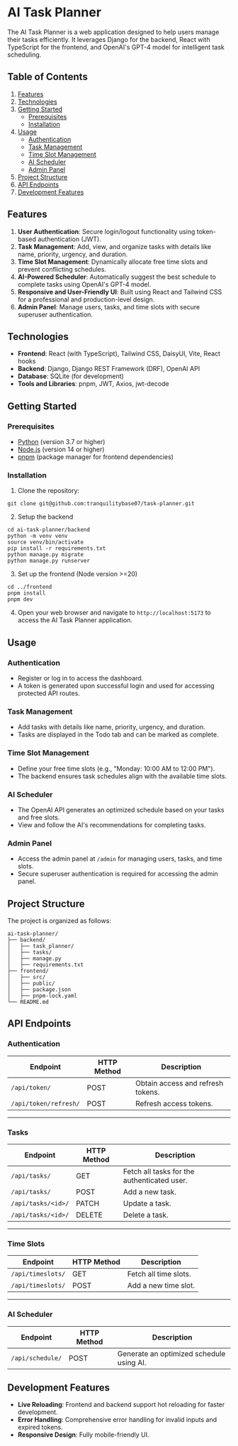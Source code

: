# AI Task Planner

The AI Task Planner is a web application designed to help users manage their tasks efficiently. It leverages Django for the backend, React with TypeScript for the frontend, and OpenAI's GPT-4 model for intelligent task scheduling.

## Table of Contents

1. [Features](#features)
2. [Technologies](#technologies)
3. [Getting Started](#getting-started)
   - [Prerequisites](#prerequisites)
   - [Installation](#installation)
4. [Usage](#usage)
   - [Authentication](#authentication)
   - [Task Management](#task-management)
   - [Time Slot Management](#time-slot-management)
   - [AI Scheduler](#ai-scheduler)
   - [Admin Panel](#admin-panel)
5. [Project Structure](#project-structure)
6. [API Endpoints](#api-endpoints)
7. [Development Features](#development-features)

## Features

1. **User Authentication**: Secure login/logout functionality using token-based authentication (JWT).
2. **Task Management**: Add, view, and organize tasks with details like name, priority, urgency, and duration.
3. **Time Slot Management**: Dynamically allocate free time slots and prevent conflicting schedules.
4. **AI-Powered Scheduler**: Automatically suggest the best schedule to complete tasks using OpenAI's GPT-4 model.
5. **Responsive and User-Friendly UI**: Built using React and Tailwind CSS for a professional and production-level design.
6. **Admin Panel**: Manage users, tasks, and time slots with secure superuser authentication.

## Technologies

- **Frontend**: React (with TypeScript), Tailwind CSS, DaisyUI, Vite, React hooks
- **Backend**: Django, Django REST Framework (DRF), OpenAI API
- **Database**: SQLite (for development)
- **Tools and Libraries**: pnpm, JWT, Axios, jwt-decode

## Getting Started

### Prerequisites

- [Python](https://www.python.org/downloads/) (version 3.7 or higher)
- [Node.js](https://nodejs.org/en/download/) (version 14 or higher)
- [pnpm](https://pnpm.io/installation) (package manager for frontend dependencies)

### Installation

1. Clone the repository:

```
git clone git@github.com:tranquilitybase07/task-planner.git
```

2. Setup the backend

```
cd ai-task-planner/backend
python -m venv venv
source venv/bin/activate
pip install -r requirements.txt
python manage.py migrate
python manage.py runserver
```

3. Set up the frontend (Node version >=20)

```
cd ../frontend
pnpm install
pnpm dev
```

4. Open your web browser and navigate to `http://localhost:5173` to access the AI Task Planner application.

## Usage

### Authentication

- Register or log in to access the dashboard.
- A token is generated upon successful login and used for accessing protected API routes.

### Task Management

- Add tasks with details like name, priority, urgency, and duration.
- Tasks are displayed in the Todo tab and can be marked as complete.

### Time Slot Management

- Define your free time slots (e.g., "Monday: 10:00 AM to 12:00 PM").
- The backend ensures task schedules align with the available time slots.

### AI Scheduler

- The OpenAI API generates an optimized schedule based on your tasks and free slots.
- View and follow the AI's recommendations for completing tasks.

### Admin Panel

- Access the admin panel at `/admin` for managing users, tasks, and time slots.
- Secure superuser authentication is required for accessing the admin panel.

## Project Structure

The project is organized as follows:

```
ai-task-planner/
├── backend/
│   ├── task_planner/
│   ├── tasks/
│   ├── manage.py
│   ├── requirements.txt
├── frontend/
│   ├── src/
│   ├── public/
│   ├── package.json
│   ├── pnpm-lock.yaml
└── README.md
```

## API Endpoints

### Authentication

| Endpoint              | HTTP Method | Description                       |
| --------------------- | ----------- | --------------------------------- |
| `/api/token/`         | POST        | Obtain access and refresh tokens. |
| `/api/token/refresh/` | POST        | Refresh access tokens.            |

---

### Tasks

| Endpoint           | HTTP Method | Description                                 |
| ------------------ | ----------- | ------------------------------------------- |
| `/api/tasks/`      | GET         | Fetch all tasks for the authenticated user. |
| `/api/tasks/`      | POST        | Add a new task.                             |
| `/api/tasks/<id>/` | PATCH       | Update a task.                              |
| `/api/tasks/<id>/` | DELETE      | Delete a task.                              |

---

### Time Slots

| Endpoint          | HTTP Method | Description           |
| ----------------- | ----------- | --------------------- |
| `/api/timeslots/` | GET         | Fetch all time slots. |
| `/api/timeslots/` | POST        | Add a new time slot.  |

---

### AI Scheduler

| Endpoint         | HTTP Method | Description                              |
| ---------------- | ----------- | ---------------------------------------- |
| `/api/schedule/` | POST        | Generate an optimized schedule using AI. |

## Development Features

- **Live Reloading**: Frontend and backend support hot reloading for faster development.
- **Error Handling**: Comprehensive error handling for invalid inputs and expired tokens.
- **Responsive Design**: Fully mobile-friendly UI.
